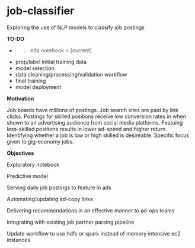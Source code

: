 # job-classifier

Exploring the use of NLP models to classify job postings

**TO-DO**

- > eda notebook < [current]
- prep/label initial training data
- model selection
- data cleaning/processing/validation workflow
- final training
- model deployment

**Motivation**

Job boards have millions of postings. 
Job search sites are paid by link clicks.
Postings for skilled positions receive low conversion rates in when shown to an
advertising audience from social media platforms.
Featuing less-skilled positions results in lower ad-spend and higher return.
Identifying whether a job is low or high skilled is desireable.
Specific focus given to gig-economy jobs.

**Objectives**

Exploratory notebook

Predictive model

Serving daily job postings to feature in ads

Automating/updating ad-copy links

Delivering recommendations in an effective manner to ad-ops teams

Integrating with existing job partner parsing pipeline

Update workflow to use hdfs or spark instead of memory intensive ec2 instances
